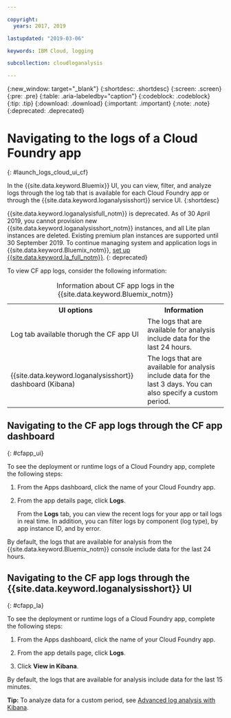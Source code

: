 ```yaml
---

copyright:
  years: 2017, 2019

lastupdated: "2019-03-06"

keywords: IBM Cloud, logging

subcollection: cloudloganalysis

---
```


{:new_window: target="_blank"}
{:shortdesc: .shortdesc}
{:screen: .screen}
{:pre: .pre}
{:table: .aria-labeledby="caption"}
{:codeblock: .codeblock}
{:tip: .tip}
{:download: .download}
{:important: .important}
{:note: .note}
{:deprecated: .deprecated}

# Navigating to the logs of a Cloud Foundry app
{: #launch_logs_cloud_ui_cf}

In the {{site.data.keyword.Bluemix}} UI, you can view, filter, and analyze logs through the log tab that is available for each Cloud Foundry app or through the {{site.data.keyword.loganalysisshort}} service UI.
{:shortdesc}

{{site.data.keyword.loganalysisfull_notm}} is deprecated. As of 30 April 2019, you cannot provision new {{site.data.keyword.loganalysisshort_notm}} instances, and all Lite plan instances are deleted. Existing premium plan instances are supported until 30 September 2019. To continue managing system and application logs in {{site.data.keyword.Bluemix_notm}}, [set up {{site.data.keyword.la_full_notm}}](/docs/services/Log-Analysis-with-LogDNA?topic=LogDNA-getting-started#getting-started).
{: deprecated}

To view CF app logs, consider the following information: 

<table>
  <caption>Information about CF app logs in the {{site.data.keyword.Bluemix_notm}}</caption>
  <tr>
    <th>UI options</th>
    <th>Information</th>
  </tr>
  <tr>
    <td>Log tab available thorugh the CF app UI </td>
    <td>The logs that are available for analysis include data for the last 24 hours.</td>
  </tr>
  <tr>
    <td>{{site.data.keyword.loganalysisshort}} dashboard (Kibana)</td>
    <td>The logs that are available for analysis include data for the last 3 days. You can also specify a custom period.</td>
  </tr>
</table>


## Navigating to the CF app logs through the CF app dashboard 
{: #cfapp_ui}

To see the deployment or runtime logs of a Cloud Foundry app, complete the following steps:

1. From the Apps dashboard, click the name of your Cloud Foundry app. 
    
2. From the app details page, click **Logs**.
    
    From the **Logs** tab, you can view the recent logs for your app or tail logs in real time. In addition, you can filter logs by component (log type), by app instance ID, and by error.
    
By default, the logs that are available for analysis from the {{site.data.keyword.Bluemix_notm}} console include data for the last 24 hours.


## Navigating to the CF app logs through the {{site.data.keyword.loganalysisshort}} UI 
{: #cfapp_la}

To see the deployment or runtime logs of a Cloud Foundry app, complete the following steps:

1. From the Apps dashboard, click the name of your Cloud Foundry app. 
    
2. From the app details page, click **Logs**.
    
3. Click **View in Kibana**.

By default, the logs that are available for analysis include data for the last 15 minutes.

**Tip:** To analyze data for a custom period, see [Advanced log analysis with Kibana](/docs/services/CloudLogAnalysis/kibana?topic=cloudloganalysis-analyzing_logs_Kibana#analyzing_logs_Kibana). 


